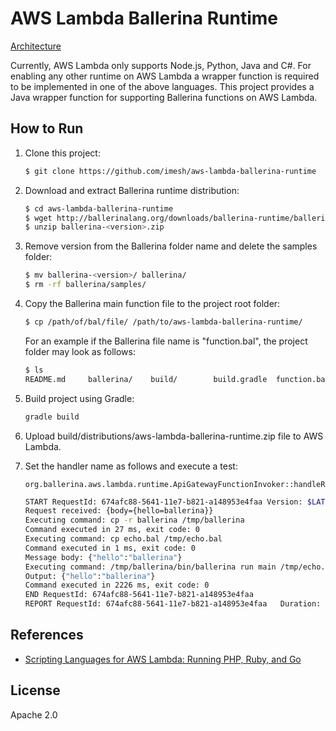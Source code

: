 # AWS Lambda Ballerina Runtime

[Architecture](images/architecture.png)

Currently, AWS Lambda only supports Node.js, Python, Java and C#. For enabling any other runtime on AWS Lambda 
a wrapper function is required to be implemented in one of the above languages. This project provides a Java wrapper 
function for supporting Ballerina functions on AWS Lambda.

## How to Run

1. Clone this project:
   
   ```bash
   $ git clone https://github.com/imesh/aws-lambda-ballerina-runtime
   ```

2. Download and extract Ballerina runtime distribution:
   
   ```bash
   $ cd aws-lambda-ballerina-runtime
   $ wget http://ballerinalang.org/downloads/ballerina-runtime/ballerina-<version>.zip
   $ unzip ballerina-<version>.zip
   ```

3. Remove version from the Ballerina folder name and delete the samples folder:
   
   ```bash
   $ mv ballerina-<version>/ ballerina/
   $ rm -rf ballerina/samples/
   ```

4. Copy the Ballerina main function file to the project root folder:
   
   ```bash
   $ cp /path/of/bal/file/ /path/to/aws-lambda-ballerina-runtime/
   ```
   
   For an example if the Ballerina file name is "function.bal", the project folder may look as follows:
   
   ```bash
   $ ls
   README.md     ballerina/    build/        build.gradle  function.bal     src/
   ```

5. Build project using Gradle:
   
   ```bash
   gradle build
   ```

6. Upload build/distributions/aws-lambda-ballerina-runtime.zip file to AWS Lambda.

7. Set the handler name as follows and execute a test:
   
   ```
   org.ballerina.aws.lambda.runtime.ApiGatewayFunctionInvoker::handleRequest
   ```
   
   ```bash
   START RequestId: 674afc88-5641-11e7-b821-a148953e4faa Version: $LATEST
   Request received: {body={hello=ballerina}}
   Executing command: cp -r ballerina /tmp/ballerina
   Command executed in 27 ms, exit code: 0
   Executing command: cp echo.bal /tmp/echo.bal
   Command executed in 1 ms, exit code: 0
   Message body: {"hello":"ballerina"}
   Executing command: /tmp/ballerina/bin/ballerina run main /tmp/echo.bal {"hello":"ballerina"}
   Output: {"hello":"ballerina"}
   Command executed in 2226 ms, exit code: 0
   END RequestId: 674afc88-5641-11e7-b821-a148953e4faa
   REPORT RequestId: 674afc88-5641-11e7-b821-a148953e4faa	Duration: 2281.62 ms	Billed Duration: 2300 ms 	Memory Size: 1536 MB	Max Memory Used: 196 MB
   ```
   
## References
- [Scripting Languages for AWS Lambda: Running PHP, Ruby, and Go](https://aws.amazon.com/blogs/compute/scripting-languages-for-aws-lambda-running-php-ruby-and-go/)
   
## License
Apache 2.0
